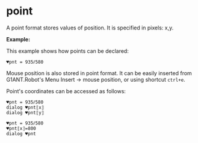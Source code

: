 # point

A point format stores values of position. It is specified in pixels: x,y.

**Example:**

This example shows how points can be declared:

```G1ANT
♥pnt = 935⫽580
```

Mouse position is also stored in point format. It can be easily inserted from G1ANT.Robot's Menu Insert -> mouse position, or using shortcut `ctrl+e`.

Point's coordinates can be accessed as follows:

```G1ANT
♥pnt = 935⫽580
dialog ♥pnt⟦x⟧
dialog ♥pnt⟦y⟧
```

   

```G1ANT
♥pnt = 935⫽580
♥pnt⟦x⟧=800
dialog ♥pnt
```

